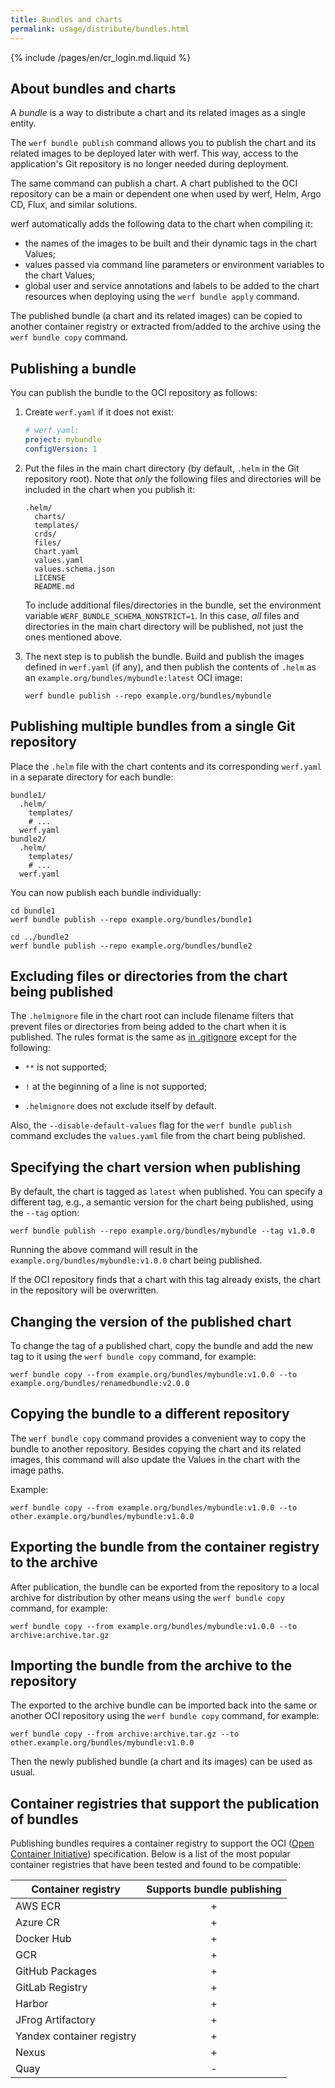 ```yaml
---
title: Bundles and charts
permalink: usage/distribute/bundles.html
---
```


{% include /pages/en/cr_login.md.liquid %}

## About bundles and charts

A *bundle* is a way to distribute a chart and its related images as a single entity.

The `werf bundle publish` command allows you to publish the chart and its related images to be deployed later with werf. This way, access to the application's Git repository is no longer needed during deployment.

The same command can publish a chart. A chart published to the OCI repository can be a main or dependent one when used by werf, Helm, Argo CD, Flux, and similar solutions.

werf automatically adds the following data to the chart when compiling it:

* the names of the images to be built and their dynamic tags in the chart Values;
* values passed via command line parameters or environment variables to the chart Values;
* global user and service annotations and labels to be added to the chart resources when deploying using the `werf bundle apply` command.

The published bundle (a chart and its related images) can be copied to another container registry or extracted from/added to the archive using the `werf bundle copy` command.

## Publishing a bundle

You can publish the bundle to the OCI repository as follows:

1. Create `werf.yaml` if it does not exist:

   ```yaml
   # werf.yaml:
   project: mybundle
   configVersion: 1
   ```

2. Put the files in the main chart directory (by default, `.helm` in the Git repository root). Note that *only* the following files and directories will be included in the chart when you publish it:

   ```
   .helm/
     charts/
     templates/
     crds/
     files/
     Chart.yaml
     values.yaml
     values.schema.json
     LICENSE
     README.md
   ```

   To include additional files/directories in the bundle, set the environment variable `WERF_BUNDLE_SCHEMA_NONSTRICT=1`. In this case, *all* files and directories in the main chart directory will be published, not just the ones mentioned above.

3. The next step is to publish the bundle. Build and publish the images defined in `werf.yaml` (if any), and then publish the contents of `.helm` as an `example.org/bundles/mybundle:latest` OCI image:

   ```shell
   werf bundle publish --repo example.org/bundles/mybundle
   ```

## Publishing multiple bundles from a single Git repository

Place the `.helm` file with the chart contents and its corresponding `werf.yaml` in a separate directory for each bundle:

```
bundle1/
  .helm/
    templates/
    # ...
  werf.yaml
bundle2/
  .helm/
    templates/
    # ...
  werf.yaml
```

You can now publish each bundle individually:

```shell
cd bundle1
werf bundle publish --repo example.org/bundles/bundle1

cd ../bundle2
werf bundle publish --repo example.org/bundles/bundle2
```

## Excluding files or directories from the chart being published

The `.helmignore` file in the chart root can include filename filters that prevent files or directories from being added to the chart when it is published. The rules format is the same as [in .gitignore](https://git-scm.com/docs/gitignore) except for the following:

- `**` is not supported;

- `!` at the beginning of a line is not supported;

- `.helmignore` does not exclude itself by default.

Also, the `--disable-default-values` flag for the `werf bundle publish` command excludes the `values.yaml` file from the chart being published.

## Specifying the chart version when publishing

By default, the chart is tagged as `latest` when published. You can specify a different tag, e.g., a semantic version for the chart being published, using the `--tag` option:

```shell
werf bundle publish --repo example.org/bundles/mybundle --tag v1.0.0
```

Running the above command will result in the `example.org/bundles/mybundle:v1.0.0` chart being published.

If the OCI repository finds that a chart with this tag already exists, the chart in the repository will be overwritten.

## Changing the version of the published chart

To change the tag of a published chart, copy the bundle and add the new tag to it using the `werf bundle copy` command, for example:

```shell
werf bundle copy --from example.org/bundles/mybundle:v1.0.0 --to example.org/bundles/renamedbundle:v2.0.0
```

## Copying the bundle to a different repository

The `werf bundle copy` command provides a convenient way to copy the bundle to another repository. Besides copying the chart and its related images, this command will also update the Values in the chart with the image paths.

Example:

```shell
werf bundle copy --from example.org/bundles/mybundle:v1.0.0 --to other.example.org/bundles/mybundle:v1.0.0
```

## Exporting the bundle from the container registry to the archive

After publication, the bundle can be exported from the repository to a local archive for distribution by other means using the `werf bundle copy` command, for example:

```shell
werf bundle copy --from example.org/bundles/mybundle:v1.0.0 --to archive:archive.tar.gz
```

## Importing the bundle from the archive to the repository

The exported to the archive bundle can be imported back into the same or another OCI repository using the `werf bundle copy` command, for example:

```shell
werf bundle copy --from archive:archive.tar.gz --to other.example.org/bundles/mybundle:v1.0.0
```

Then the newly published bundle (a chart and its images) can be used as usual.

## Container registries that support the publication of bundles

Publishing bundles requires a container registry to support the OCI ([Open Container Initiative](https://github.com/opencontainers/image-spec)) specification. Below is a list of the most popular container registries that have been tested and found to be compatible:

| Container registry        | Supports bundle publishing      |
|---------------------------|:-------------------------------:|
| AWS ECR                   |                +                |
| Azure CR                  |                +                |
| Docker Hub                |                +                |
| GCR                       |                +                |
| GitHub Packages           |                +                |
| GitLab Registry           |                +                |
| Harbor                    |                +                |
| JFrog Artifactory         |                +                |
| Yandex container registry |                +                |
| Nexus                     |                +                |
| Quay                      |                -                |
